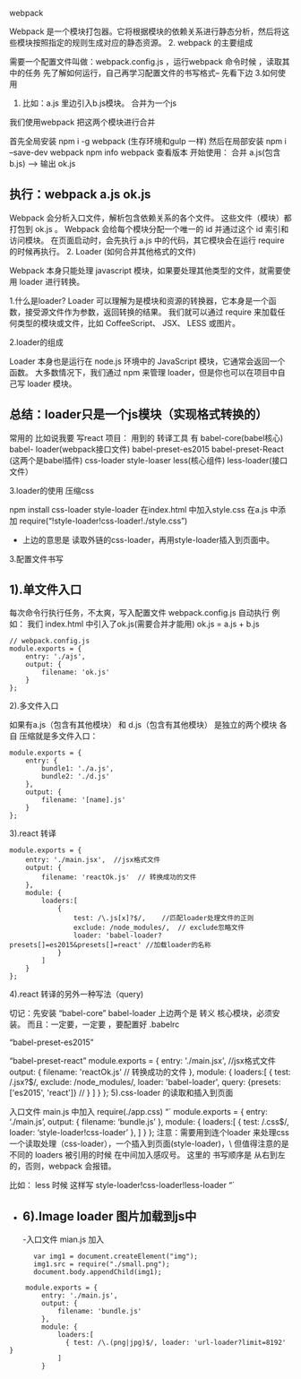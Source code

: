 webpack

Webpack 是一个模块打包器。它将根据模块的依赖关系进行静态分析，然后将这些模块按照指定的规则生成对应的静态资源。
2. webpack 的主要组成

需要一个配置文件叫做：webpack.config.js ，运行webpack 命令时候 ，读取其中的任务 
先了解如何运行，自己再学习配置文件的书写格式– 先看下边
3.如何使用

1. 比如：a.js 里边引入b.js模块。 合并为一个js

我们使用webpack 把这两个模块进行合并

首先全局安装 npm i -g webpack (生存环境和gulp 一样)
然后在局部安装 npm i –save-dev webpack
npm info webpack 查看版本
开始使用： 合并 a.js(包含b.js) —> 输出 ok.js
## 执行：webpack a.js ok.js 
Webpack 会分析入口文件，解析包含依赖关系的各个文件。 
这些文件（模块）都打包到 ok.js 。 
Webpack 会给每个模块分配一个唯一的 id 并通过这个 id 索引和访问模块。 
在页面启动时，会先执行 a.js 中的代码，其它模块会在运行 require 的时候再执行。
2. Loader (如何合并其他格式的文件)

Webpack 本身只能处理 javascript 模块，如果要处理其他类型的文件，就需要使用 loader 进行转换。

1.什么是loader?
Loader 可以理解为是模块和资源的转换器，它本身是一个函数，接受源文件作为参数，返回转换的结果。 
我们就可以通过 require 来加载任何类型的模块或文件，比如 CoffeeScript、 JSX、 LESS 或图片。

2.loader的组成

Loader 本身也是运行在 node.js 环境中的 JavaScript 模块，它通常会返回一个函数。 
大多数情况下，我们通过 npm 来管理 loader，但是你也可以在项目中自己写 loader 模块。
## 总结：loader只是一个js模块（实现格式转换的）
常用的 比如说我要 写react 项目：
用到的 转译工具 有 babel-core(babel核心) babel- loader(webpack接口文件) babel-preset-es2015 babel-preset-React (这两个是babel插件) css-loader style-loaser less(核心组件) less-loader(接口文件）

3.loader的使用 压缩css

npm install css-loader style-loader
在index.html 中加入style.css 
在a.js 中添加 require(“!style-loader!css-loader!./style.css”)
- 上边的意思是 读取外链的css-loader，再用style-loader插入到页面中。

3.配置文件书写

## 1).单文件入口
每次命令行执行任务，不太爽，写入配置文件 webpack.config.js 自动执行 
例如： 我们 index.html 中引入了ok.js(需要合并才能用) ok.js = a.js + b.js

    // webpack.config.js
    module.exports = {
        entry: './ajs',
        output: {
            filename: 'ok.js'
        }
    };
2).多文件入口

如果有a.js（包含有其他模块） 和 d.js（包含有其他模块） 是独立的两个模块 各自 
压缩就是多文件入口：

    module.exports = {
        entry: {
            bundle1: './a.js',
            bundle2: './d.js'
        },
        output: {
            filename: '[name].js'
        }
    };
3).react 转译

    module.exports = {
        entry: './main.jsx',  //jsx格式文件
        output: {
            filename: 'reactOk.js'  // 转换成功的文件
        },
        module: {
            loaders:[
                {
                    test: /\.js[x]?$/,    //匹配loader处理文件的正则
                    exclude: /node_modules/,  // exclude忽略文件
                    loader: 'babel-loader?presets[]=es2015&presets[]=react' //加载loader的名称
                }
            ]
        }
    };
4).react 转译的另外一种写法（query)

切记：先安装
“babel-core”
babel-loader
上边两个是 转义 核心模块，必须安装。
而且：一定要，一定要 ，要配置好 .babelrc

“babel-preset-es2015”

“babel-preset-react” 
    module.exports = {
        entry: './main.jsx',  //jsx格式文件
        output: {
            filename: 'reactOk.js'  // 转换成功的文件
        },
        module: {
            loaders:[
                {
                    test: /\.jsx?$/,
                    exclude: /node_modules/,
                    loader: 'babel-loader',
                    query: {presets: ['es2015', 'react']} //
                }
            ]
        }
    };
5).css-loader 的读取和插入到页面

入口文件 main.js 中加入 require(./app.css) 
“` 
module.exports = { 
entry: ‘./main.js’, 
output: { 
filename: ‘bundle.js’ 
}, 
module: { 
loaders:[ 
{ 
test: /.css$/, 
loader: ‘style-loader!css-loader’ 
}, 
] 
} 
}; 
注意：需要用到连个loader 来处理css 一个读取处理（css-loader），一个插入到页面(style-loader)，\ 
但值得注意的是不同的 loaders 被引用的时候 在中间加入感叹号。
这里的 书写顺序是 从右到左的，否则，webpack 会报错。

比如： less 时候 这样写 style-loader!css-loader!less-loader 
“`

- ## 6).Image loader 图片加载到js中
    -入口文件 mian.js 加入

```
      var img1 = document.createElement("img");
      img1.src = require("./small.png");
      document.body.appendChild(img1);
```
```
    module.exports = {
        entry: './main.js',
        output: {
            filename: 'bundle.js'
        },
        module: {
            loaders:[
              { test: /\.(png|jpg)$/, loader: 'url-loader?limit=8192' }
            ]
        }
